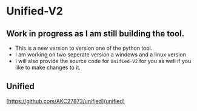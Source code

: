 # Unified-V2

## Work in progress as I am still building the tool. 
* This is a new version to version one of the python tool. 
* I am working on two seperate version a windows and a linux version
* I will also provide the source code for `Unified-V2` for you as well if you like to make changes to it. 




## Unified
[https://github.com/AKC27873/unified](unified)
